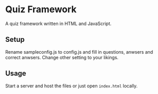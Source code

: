 # Quiz Framework

A quiz framework written in HTML and JavaScript.

## Setup

Rename sampleconfig.js to config.js and fill in questions, anwsers and correct anwsers.
Change other setting to your likings.

## Usage

Start a server and host the files or just open `index.html` locally.